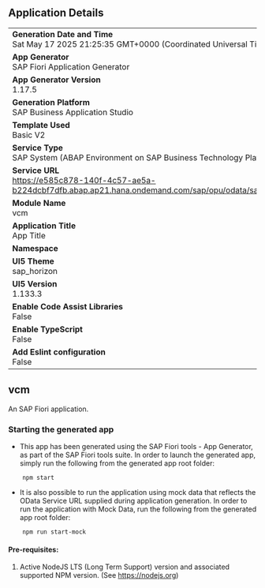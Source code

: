 ## Application Details
|               |
| ------------- |
|**Generation Date and Time**<br>Sat May 17 2025 21:25:35 GMT+0000 (Coordinated Universal Time)|
|**App Generator**<br>SAP Fiori Application Generator|
|**App Generator Version**<br>1.17.5|
|**Generation Platform**<br>SAP Business Application Studio|
|**Template Used**<br>Basic V2|
|**Service Type**<br>SAP System (ABAP Environment on SAP Business Technology Platform)|
|**Service URL**<br>https://e585c878-140f-4c57-ae5a-b224dcbf7dfb.abap.ap21.hana.ondemand.com/sap/opu/odata/sap/ZUI_IC_HUB_DF_O2|
|**Module Name**<br>vcm|
|**Application Title**<br>App Title|
|**Namespace**<br>|
|**UI5 Theme**<br>sap_horizon|
|**UI5 Version**<br>1.133.3|
|**Enable Code Assist Libraries**<br>False|
|**Enable TypeScript**<br>False|
|**Add Eslint configuration**<br>False|

## vcm

An SAP Fiori application.

### Starting the generated app

-   This app has been generated using the SAP Fiori tools - App Generator, as part of the SAP Fiori tools suite.  In order to launch the generated app, simply run the following from the generated app root folder:

```
    npm start
```

- It is also possible to run the application using mock data that reflects the OData Service URL supplied during application generation.  In order to run the application with Mock Data, run the following from the generated app root folder:

```
    npm run start-mock
```

#### Pre-requisites:

1. Active NodeJS LTS (Long Term Support) version and associated supported NPM version.  (See https://nodejs.org)


